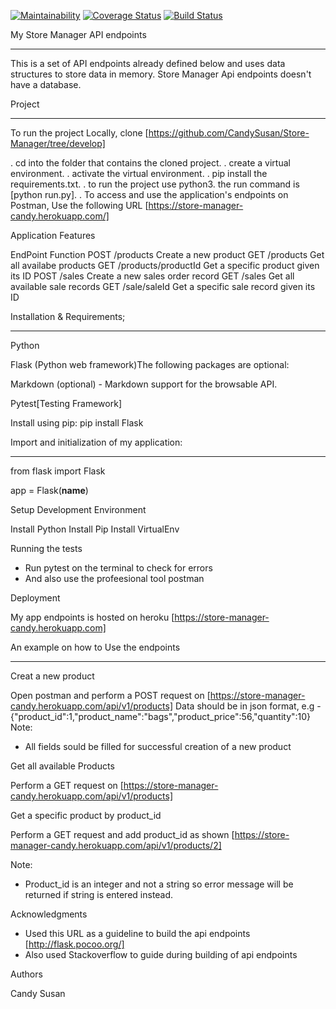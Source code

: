 [![Maintainability](https://api.codeclimate.com/v1/badges/481c31379b0b3a8b90df/maintainability)](https://codeclimate.com/github/CandySusan/Store-Manager/maintainability)
[![Coverage Status](https://coveralls.io/repos/github/CandySusan/Store-Manager/badge.svg?branch=master)](https://coveralls.io/github/CandySusan/Store-Manager?branch=master)
[![Build Status](https://travis-ci.org/CandySusan/Store-Manager.svg?branch=develop)](https://travis-ci.org/CandySusan/Store-Manager)

My Store Manager API endpoints
**************************************************
This is a set of API endpoints already defined below and uses data structures to store data in memory.
Store Manager Api endpoints doesn't have a database.

Project
********************************************************
To run the project Locally, clone [https://github.com/CandySusan/Store-Manager/tree/develop]

. cd into the folder that contains the cloned project.
. create a virtual environment.
. activate the virtual environment.
. pip install the requirements.txt.
. to run the project use python3. the run command is [python run.py].
. To access and use the application's endpoints on Postman, Use the following URL [https://store-manager-candy.herokuapp.com/]

Application Features

EndPoint	Function
POST /products	Create a new product
GET /products	Get all availabe products
GET /products/productId	Get a specific product given its ID
POST /sales	Create a new sales order record
GET /sales	Get all available sale records
GET /sale/saleId	Get a specific sale record given its ID

Installation & Requirements;
*******************************************************
Python

Flask (Python web framework)The following packages are optional:

Markdown (optional) - Markdown support for the browsable API. 

Pytest[Testing Framework]

Install using pip: pip install Flask 

Import and initialization of my application:
*********************************************

from flask import Flask

app = Flask(__name__)

Setup Development Environment 

Install Python
Install Pip
Install VirtualEnv

Running the tests

- Run pytest on the terminal to check for errors
- And also use the profeesional tool postman

Deployment

My app endpoints is hosted on heroku [https://store-manager-candy.herokuapp.com]

An example on how to Use the endpoints
******************************************************************
Creat a new product

Open postman and perform a POST request on [https://store-manager-candy.herokuapp.com/api/v1/products]
Data should be in json format, e.g -{"product_id":1,"product_name":"bags","product_price":56,"quantity":10}  
Note:
- All fields sould be filled for successful creation of a new product

Get all available Products

Perform a GET request on [https://store-manager-candy.herokuapp.com/api/v1/products]

Get a specific product by product_id

Perform a GET request and add product_id as shown [https://store-manager-candy.herokuapp.com/api/v1/products/2]

Note:
- Product_id is an integer and not a string so error message will be returned if string is entered instead.

Acknowledgments
- Used this URL as a guideline to build the api endpoints [http://flask.pocoo.org/]
- Also used Stackoverflow to guide during building of api endpoints

Authors

Candy Susan

